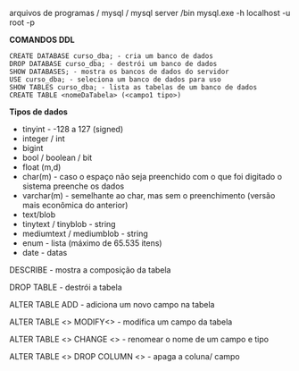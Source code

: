 arquivos de programas / mysql / mysql server /bin mysql.exe -h localhost -u root -p

**COMANDOS DDL**

```
CREATE DATABASE curso_dba; - cria um banco de dados
DROP DATABASE curso_dba; - destrói um banco de dados
SHOW DATABASES; - mostra os bancos de dados do servidor
USE curso_dba; - seleciona um banco de dados para uso
SHOW TABLES curso_dba; - lista as tabelas de um banco de dados
CREATE TABLE <nomeDaTabela> (<campo1 tipo>)
```
**Tipos de dados**

* tinyint - -128 a 127 (signed)
* integer / int
* bigint
* bool / boolean / bit
* float (m,d)
* char(m) - caso o espaço não seja preenchido com o que foi digitado o sistema preenche os dados
* varchar(m) - semelhante ao char, mas sem o preenchimento (versão mais econômica do anterior)
* text/blob
* tinytext / tinyblob - string
* mediumtext / mediumblob - string
* enum - lista (máximo de 65.535 itens)
* date - datas

DESCRIBE - mostra a composição da tabela

DROP TABLE - destrói a tabela

ALTER TABLE <nome da tabela> ADD <campo adicionar> <tipo> - adiciona um novo campo na tabela

ALTER TABLE <> MODIFY<> - modifica um campo da tabela

ALTER TABLE <> CHANGE <> - renomear o nome de um campo e tipo

ALTER TABLE <> DROP COLUMN <> - apaga a coluna/ campo






